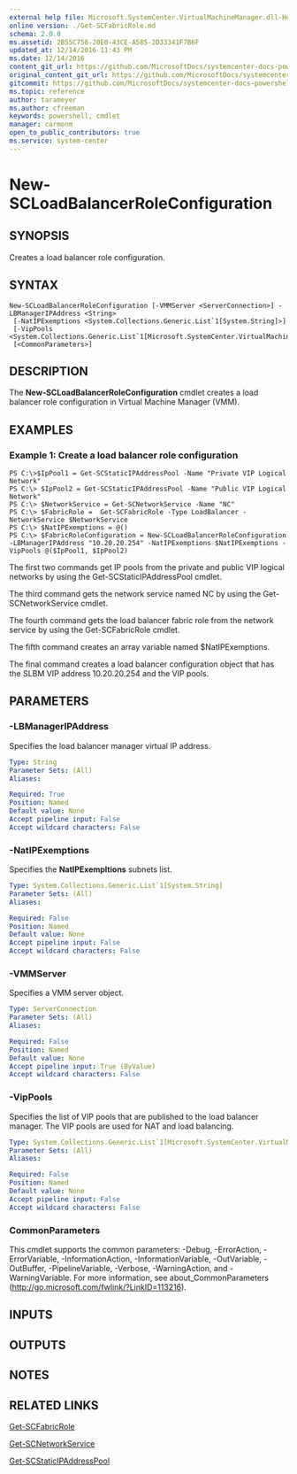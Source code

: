 ```yaml
---
external help file: Microsoft.SystemCenter.VirtualMachineManager.dll-Help.xml
online version: ./Get-SCFabricRole.md
schema: 2.0.0
ms.assetid: 2B55C758-20E0-43CE-A585-2D33341F7B6F
updated_at: 12/14/2016 11:43 PM
ms.date: 12/14/2016
content_git_url: https://github.com/MicrosoftDocs/systemcenter-docs-powershell/blob/master/systemcenter-cmdlets/SystemCenter2016/VirtualMachineManager/v1.0/New-SCLoadBalancerRoleConfiguration.md
original_content_git_url: https://github.com/MicrosoftDocs/systemcenter-docs-powershell/blob/master/systemcenter-cmdlets/SystemCenter2016/VirtualMachineManager/v1.0/New-SCLoadBalancerRoleConfiguration.md
gitcommit: https://github.com/MicrosoftDocs/systemcenter-docs-powershell/blob/96cd9bd2780eb6b78c540fa00d3b8a4313e3ed40/systemcenter-cmdlets/SystemCenter2016/VirtualMachineManager/v1.0/New-SCLoadBalancerRoleConfiguration.md
ms.topic: reference
author: tarameyer
ms.author: cfreeman
keywords: powershell, cmdlet
manager: carmonm
open_to_public_contributors: true
ms.service: system-center
---
```


# New-SCLoadBalancerRoleConfiguration

## SYNOPSIS
Creates a load balancer role configuration.

## SYNTAX

```
New-SCLoadBalancerRoleConfiguration [-VMMServer <ServerConnection>] -LBManagerIPAddress <String>
 [-NatIPExemptions <System.Collections.Generic.List`1[System.String]>]
 [-VipPools <System.Collections.Generic.List`1[Microsoft.SystemCenter.VirtualMachineManager.StaticIPAddressPool]>]
 [<CommonParameters>]
```

## DESCRIPTION
The **New-SCLoadBalancerRoleConfiguration** cmdlet creates a load balancer role configuration in Virtual Machine Manager (VMM).

## EXAMPLES

### Example 1: Create a load balancer role configuration
```
PS C:\>$IpPool1 = Get-SCStaticIPAddressPool -Name "Private VIP Logical Network"
PS C:\> $IpPool2 = Get-SCStaticIPAddressPool -Name "Public VIP Logical Network"
PS C:\> $NetworkService = Get-SCNetworkService -Name "NC"
PS C:\> $FabricRole =  Get-SCFabricRole -Type LoadBalancer -NetworkService $NetworkService 
PS C:\> $NatIPExemptions = @() 
PS C:\> $FabricRoleConfiguration = New-SCLoadBalancerRoleConfiguration -LBManagerIPAddress "10.20.20.254" -NatIPExemptions $NatIPExemptions -VipPools @($IpPool1, $IpPool2)
```

The first two commands get IP pools from the private and public VIP logical networks by using the Get-SCStaticIPAddressPool cmdlet.

The third command gets the network service named NC by using the Get-SCNetworkService cmdlet.

The fourth command gets the load balancer fabric role from the network service by using the Get-SCFabricRole cmdlet.

The fifth command creates an array variable named $NatIPExemptions.

The final command creates a load balancer configuration object that has the SLBM VIP address 10.20.20.254 and the VIP pools.

## PARAMETERS

### -LBManagerIPAddress
Specifies the load balancer manager virtual IP address.

```yaml
Type: String
Parameter Sets: (All)
Aliases: 

Required: True
Position: Named
Default value: None
Accept pipeline input: False
Accept wildcard characters: False
```

### -NatIPExemptions
Specifies the **NatIPExempltions** subnets list.

```yaml
Type: System.Collections.Generic.List`1[System.String]
Parameter Sets: (All)
Aliases: 

Required: False
Position: Named
Default value: None
Accept pipeline input: False
Accept wildcard characters: False
```

### -VMMServer
Specifies a VMM server object.

```yaml
Type: ServerConnection
Parameter Sets: (All)
Aliases: 

Required: False
Position: Named
Default value: None
Accept pipeline input: True (ByValue)
Accept wildcard characters: False
```

### -VipPools
Specifies the list of VIP pools that are published to the load balancer manager.
The VIP pools are used for NAT and load balancing.

```yaml
Type: System.Collections.Generic.List`1[Microsoft.SystemCenter.VirtualMachineManager.StaticIPAddressPool]
Parameter Sets: (All)
Aliases: 

Required: False
Position: Named
Default value: None
Accept pipeline input: False
Accept wildcard characters: False
```

### CommonParameters
This cmdlet supports the common parameters: -Debug, -ErrorAction, -ErrorVariable, -InformationAction, -InformationVariable, -OutVariable, -OutBuffer, -PipelineVariable, -Verbose, -WarningAction, and -WarningVariable. For more information, see about_CommonParameters (http://go.microsoft.com/fwlink/?LinkID=113216).

## INPUTS

## OUTPUTS

## NOTES

## RELATED LINKS

[Get-SCFabricRole](xref:SystemCenter2016/VirtualMachineManager/v1.0/Get-SCFabricRole.md)

[Get-SCNetworkService](xref:SystemCenter2016/VirtualMachineManager/v1.0/Get-SCNetworkService.md)

[Get-SCStaticIPAddressPool](xref:SystemCenter2016/VirtualMachineManager/v1.0/Get-SCStaticIPAddressPool.md)

